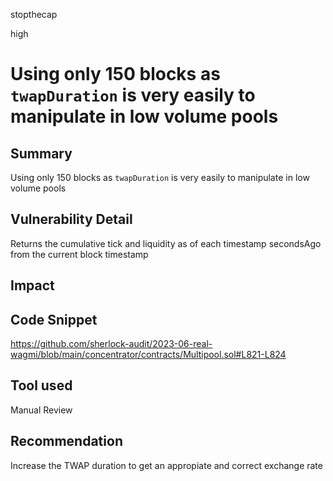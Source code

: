 stopthecap

high

# Using only 150 blocks as `twapDuration` is very easily to manipulate in low volume pools

## Summary
Using only 150 blocks as `twapDuration` is very easily to manipulate in low volume pools 

## Vulnerability Detail
Returns the cumulative tick and liquidity as of each timestamp secondsAgo from the current block timestamp
## Impact

## Code Snippet
https://github.com/sherlock-audit/2023-06-real-wagmi/blob/main/concentrator/contracts/Multipool.sol#L821-L824
## Tool used

Manual Review

## Recommendation
Increase the TWAP duration to get an appropiate and correct exchange rate